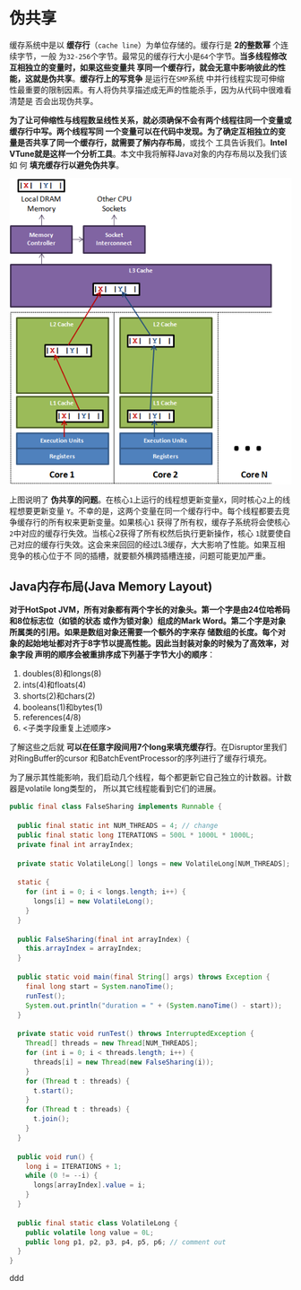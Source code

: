 伪共享
================================================================================
缓存系统中是以 **缓存行**（`cache line`）为单位存储的。缓存行是 **2的整数幂** 个连续字节，一般
为`32-256`个字节。最常见的缓存行大小是`64`个字节。**当多线程修改互相独立的变量时，如果这些变量共
享同一个缓存行，就会无意中影响彼此的性能，这就是伪共享**。**缓存行上的写竞争** 是运行在`SMP`系统
中并行线程实现可伸缩性最重要的限制因素。有人将伪共享描述成无声的性能杀手，因为从代码中很难看清楚是
否会出现伪共享。

**为了让可伸缩性与线程数呈线性关系，就必须确保不会有两个线程往同一个变量或缓存行中写。两个线程写同
一个变量可以在代码中发现。为了确定互相独立的变量是否共享了同一个缓存行，就需要了解内存布局**，或找个
工具告诉我们。**Intel VTune就是这样一个分析工具**。本文中我将解释Java对象的内存布局以及我们该如
何 **填充缓存行以避免伪共享**。

![伪共享](img/14.png)

上图说明了 **伪共享的问题**。在核心`1`上运行的线程想更新变量`X`，同时核心`2`上的线程想要更新变量
`Y`。不幸的是，这两个变量在同一个缓存行中。每个线程都要去竞争缓存行的所有权来更新变量。如果核心`1`
获得了所有权，缓存子系统将会使核心`2`中对应的缓存行失效。当核心2获得了所有权然后执行更新操作，核心
`1`就要使自己对应的缓存行失效。这会来来回回的经过L3缓存，大大影响了性能。如果互相竞争的核心位于不
同的插槽，就要额外横跨插槽连接，问题可能更加严重。

## Java内存布局(Java Memory Layout)
**对于HotSpot JVM，所有对象都有两个字长的对象头。第一个字是由24位哈希码和8位标志位（如锁的状态
或作为锁对象）组成的Mark Word。第二个字是对象所属类的引用。如果是数组对象还需要一个额外的字来存
储数组的长度。每个对象的起始地址都对齐于8字节以提高性能。因此当封装对象的时候为了高效率，对象字段
声明的顺序会被重排序成下列基于字节大小的顺序**：
1. doubles(8)和longs(8)
2. ints(4)和floats(4)
3. shorts(2)和chars(2)
4. booleans(1)和bytes(1)
5. references(4/8)
6. <子类字段重复上述顺序>

了解这些之后就 **可以在任意字段间用7个long来填充缓存行**。在Disruptor里我们对RingBuffer的cursor
和BatchEventProcessor的序列进行了缓存行填充。

为了展示其性能影响，我们启动几个线程，每个都更新它自己独立的计数器。计数器是volatile long类型的，
所以其它线程能看到它们的进展。
```java
public final class FalseSharing implements Runnable {

  public final static int NUM_THREADS = 4; // change
  public final static long ITERATIONS = 500L * 1000L * 1000L;
  private final int arrayIndex;

  private static VolatileLong[] longs = new VolatileLong[NUM_THREADS];

  static {
    for (int i = 0; i < longs.length; i++) {
      longs[i] = new VolatileLong();
    }
  }

  public FalseSharing(final int arrayIndex) {
    this.arrayIndex = arrayIndex;
  }

  public static void main(final String[] args) throws Exception {
    final long start = System.nanoTime();
    runTest();
    System.out.println("duration = " + (System.nanoTime() - start));
  }

  private static void runTest() throws InterruptedException {
    Thread[] threads = new Thread[NUM_THREADS];
    for (int i = 0; i < threads.length; i++) {
      threads[i] = new Thread(new FalseSharing(i));
    }
    for (Thread t : threads) {
      t.start();
    }
    for (Thread t : threads) {
      t.join();
    }
  }

  public void run() {
    long i = ITERATIONS + 1;
    while (0 != --i) {
      longs[arrayIndex].value = i;
    }
  }

  public final static class VolatileLong {
    public volatile long value = 0L;
    public long p1, p2, p3, p4, p5, p6; // comment out
  }
}
```






































ddd
